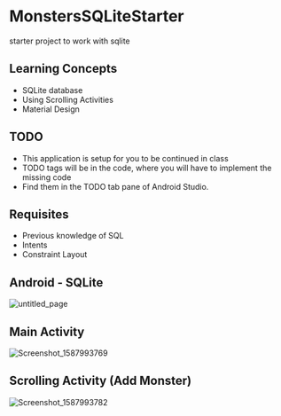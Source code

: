 # MonstersSQLiteStarter
starter project to work with sqlite

## Learning Concepts
  - SQLite database
  - Using Scrolling Activities
  - Material Design

## TODO
  - This application is setup for you to be continued in class
  - TODO tags will be in the code, where you will have to implement the missing code
  - Find them in the TODO tab pane of Android Studio.

## Requisites
  - Previous knowledge of SQL
  - Intents
  - Constraint Layout
## Android - SQLite
![untitled_page](https://user-images.githubusercontent.com/4823319/80556976-b93f4100-8a18-11ea-83bd-12104e0fd650.png)

## Main Activity
![Screenshot_1587993769](https://user-images.githubusercontent.com/4823319/80557743-4aafb280-8a1b-11ea-96da-26b44c3d4f8d.png)

## Scrolling Activity (Add Monster)
![Screenshot_1587993782](https://user-images.githubusercontent.com/4823319/80557404-2acbbf00-8a1a-11ea-8c1a-31f16572a624.png)
